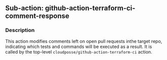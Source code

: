 ## Sub-action: github-action-terraform-ci-comment-response

### Description

This action modifies comments left on open pull requests inthe target repo, indicating which tests and commands will be executed as a result. It is called by the top-level `cloudposse/github-action-terraform-ci` action.


